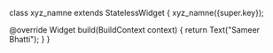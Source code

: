 class xyz_namne extends StatelessWidget {
  xyz_namne({super.key});

  @override
  Widget build(BuildContext context) {
    return Text("Sameer Bhatti");
  }
}
